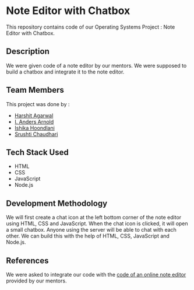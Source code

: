 # Note Editor with Chatbox
This repository contains code of our Operating Systems Project : Note Editor with Chatbox. 
## Description
We were given code of a note editor by our mentors. We were supposed to build a chatbox and integrate it to the note editor.
## Team Members
This project was done by :

* [Harshit Agarwal](https://github.com/HarshitAgarwal7)
* [I. Anders Arnold](https://github.com/asquare004)
* [Ishika Hoondlani](https://github.com/ishikahoondlani26)
* [Srushti Chaudhari](https://github.com/srushtichaudhari7)
## Tech Stack Used
* HTML
* CSS
* JavaScript
* Node.js
## Development Methodology
We will first create a chat icon at the left bottom corner of the note editor using HTML, CSS and JavaScript. When the chat icon is clicked, it will open a small chatbox. Anyone using the server will be able to chat with each other. We can build this with the help of HTML, CSS, JavaScript and Node.js.
## References
We were asked to integrate our code with the [code of an online note editor](https://github.com/surdebmalya/surdebmalya.github.io/blob/main/notes.html) provided by our mentors.
